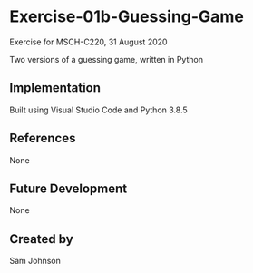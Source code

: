 # Exercise-01b-Guessing-Game
Exercise for MSCH-C220, 31 August 2020

Two versions of a guessing game, written in Python

## Implementation
Built using Visual Studio Code and Python 3.8.5

## References
None

## Future Development
None

## Created by 
Sam Johnson
